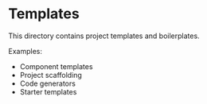 # Templates

This directory contains project templates and boilerplates.

Examples:
- Component templates
- Project scaffolding
- Code generators
- Starter templates
